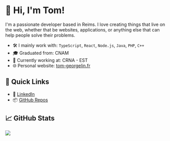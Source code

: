 # 👋 Hi, I'm Tom!

I'm a passionate developer based in Reims. I love creating things that live on the web, whether that be websites, applications, or anything else that can help people solve their problems.

- 🛠️ I mainly work with: `TypeScript`, `React`, `Node.js`, `Java`, `PHP`, `C++`
- 🎓 Graduated from: CNAM
- 💼 Currently working at: CRNA - EST
- 🌐 Personal website: [tom-georgelin.fr](https://yourwebsite.com)

## 🔗 Quick Links

- 💼 [LinkedIn](https://www.linkedin.com/in/tom-georgelin-b98741176/)
- 📦 [GitHub Repos](https://github.com/tomgeorgelin?tab=repositories)

## 📈 GitHub Stats

![](https://github-readme-stats.vercel.app/api/top-langs/?username=tomgeorgelin&theme=radical&hide_langs_below=8)
